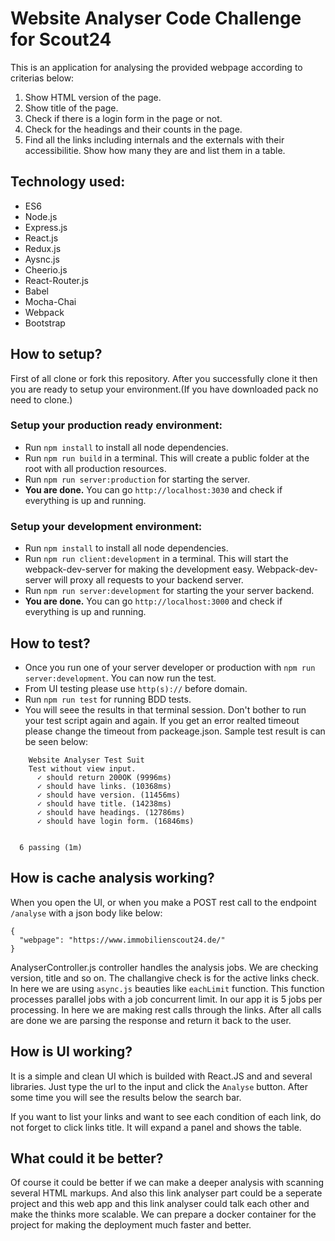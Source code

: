 # Website Analyser Code Challenge for Scout24

This is an application for analysing the provided webpage according to criterias below:

1. Show HTML version of the page.
2. Show title of the page.
3. Check if there is a login form in the page or not.
4. Check for the headings and their counts in the page.
5. Find all the links including internals and the externals with their accessibilitie. Show how many they are and list them in a table.

## Technology used:
* ES6
* Node.js
* Express.js
* React.js
* Redux.js
* Aysnc.js
* Cheerio.js
* React-Router.js
* Babel
* Mocha-Chai
* Webpack
* Bootstrap

## How to setup?

First of all clone or fork this repository. After you successfully clone it then you are ready to setup your environment.(If you have downloaded pack no need to clone.)

### Setup your production ready environment:
* Run `npm install` to install all node dependencies.
* Run `npm run build` in a terminal. This will create a public folder at the root with all production resources.
* Run `npm run server:production` for starting the server.
* **You are done.** You can go `http://localhost:3030` and check if everything is up and running.

### Setup your development environment:
* Run `npm install` to install all node dependencies.
* Run `npm run client:development` in a terminal. This will start the webpack-dev-server for making the development easy. Webpack-dev-server will proxy all requests to your backend server.
* Run `npm run server:development` for starting the your server backend.
* **You are done.** You can go `http://localhost:3000` and check if everything is up and running.

## How to test?
* Once you run one of your server developer or production with `npm run server:development`. You can now run the test.
* From UI testing please use `http(s)://` before domain.
* Run `npm run test` for running BDD tests.
* You will seee the results in that terminal session. Don't bother to run your test script again and again. If you get an error realted timeout please change the timeout from packeage.json. Sample test result is can be seen below:

```
    Website Analyser Test Suit
    Test without view input.
      ✓ should return 200OK (9996ms)
      ✓ should have links. (10368ms)
      ✓ should have version. (11456ms)
      ✓ should have title. (14238ms)
      ✓ should have headings. (12786ms)
      ✓ should have login form. (16846ms)


  6 passing (1m)
```

## How is cache analysis working?
When you open the UI, or when you make a POST rest call to the endpoint `/analyse` with a json body like below:
```
{
  "webpage": "https://www.immobilienscout24.de/"
}
```
AnalyserController.js controller handles the analysis jobs. We are checking version, title and so on. The challangive check is for the active links check. In here we are using `async.js` beauties like `eachLimit` function. This function processes parallel jobs with a job concurrent limit. In our app it is 5 jobs per processing. In here we are making rest calls through the links. After all calls are done we are parsing the response and return it back to the user.

## How is UI working?
It is a simple and clean UI which is builded with React.JS and and several libraries. Just type the url to the input and click the `Analyse` button. After some time you will see the results below the search bar. 

If you want to list your links and want to see each condition of each link, do not forget to click links title. It will expand a panel and shows the table.

## What could it be better?
Of course it could be better if we can make a deeper analysis with scanning several HTML markups. And also this link analyser part could be a seperate project and this web app and this link analyser could talk each other and make the thinks more scalable. We can prepare a docker container for the project for making the deployment much faster and better. 